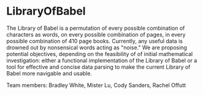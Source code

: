 # LibraryOfBabel

The Library of Babel is a permutation of every possible combination of characters as words, on every possible combination of pages, in every possible combination of 410 page books. Currently, any useful data is drowned out by nonsensical words acting as "noise." We are proposing potential objectives, depending on the feasibility of of initial mathematical investigation: either a functional implementation of the Library of Babel or a tool for effective and concise data parsing to make the current Library of Babel more navigable and usable.



Team members: Bradley White, Mister Lu, Cody Sanders, Rachel Offutt
